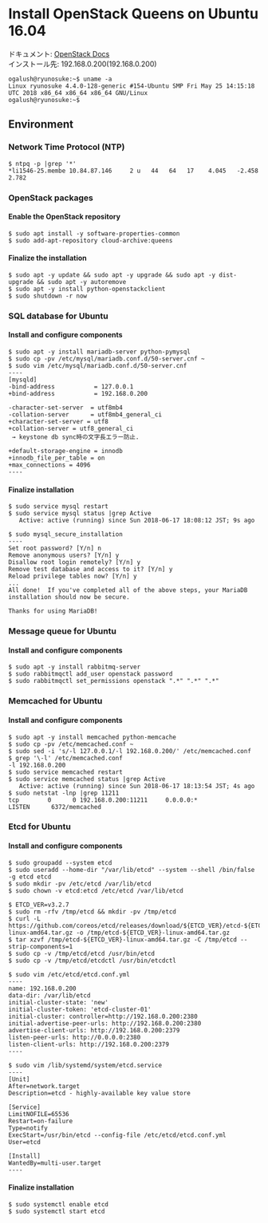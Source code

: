 # Install OpenStack Queens on Ubuntu 16.04
ドキュメント: [OpenStack Docs](https://docs.openstack.org/install-guide/openstack-services.html)  
インストール先: 192.168.0.200(192.168.0.200)  
```
ogalush@ryunosuke:~$ uname -a
Linux ryunosuke 4.4.0-128-generic #154-Ubuntu SMP Fri May 25 14:15:18 UTC 2018 x86_64 x86_64 x86_64 GNU/Linux
ogalush@ryunosuke:~$
```

## Environment
### Network Time Protocol (NTP)
```
$ ntpq -p |grep '*'
*li1546-25.membe 10.84.87.146     2 u   44   64   17    4.045   -2.458   2.782
```

### OpenStack packages
#### Enable the OpenStack repository
```
$ sudo apt install -y software-properties-common
$ sudo add-apt-repository cloud-archive:queens
```

#### Finalize the installation
```
$ sudo apt -y update && sudo apt -y upgrade && sudo apt -y dist-upgrade && sudo apt -y autoremove
$ sudo apt -y install python-openstackclient
$ sudo shutdown -r now
```

### SQL database for Ubuntu
#### Install and configure components
```
$ sudo apt -y install mariadb-server python-pymysql
$ sudo cp -pv /etc/mysql/mariadb.conf.d/50-server.cnf ~
$ sudo vim /etc/mysql/mariadb.conf.d/50-server.cnf
----
[mysqld]
-bind-address           = 127.0.0.1
+bind-address           = 192.168.0.200

-character-set-server  = utf8mb4
-collation-server      = utf8mb4_general_ci
+character-set-server = utf8
+collation-server = utf8_general_ci
 → keystone db sync時の文字長エラー防止.

+default-storage-engine = innodb
+innodb_file_per_table = on
+max_connections = 4096
----
```

#### Finalize installation
```
$ sudo service mysql restart
$ sudo service mysql status |grep Active
   Active: active (running) since Sun 2018-06-17 18:08:12 JST; 9s ago

$ sudo mysql_secure_installation
----
Set root password? [Y/n] n
Remove anonymous users? [Y/n] y
Disallow root login remotely? [Y/n] y
Remove test database and access to it? [Y/n] y
Reload privilege tables now? [Y/n] y
...
All done!  If you've completed all of the above steps, your MariaDB
installation should now be secure.

Thanks for using MariaDB!
```

### Message queue for Ubuntu
#### Install and configure components
```
$ sudo apt -y install rabbitmq-server
$ sudo rabbitmqctl add_user openstack password
$ sudo rabbitmqctl set_permissions openstack ".*" ".*" ".*"
```

### Memcached for Ubuntu
#### Install and configure components
```
$ sudo apt -y install memcached python-memcache
$ sudo cp -pv /etc/memcached.conf ~
$ sudo sed -i 's/-l 127.0.0.1/-l 192.168.0.200/' /etc/memcached.conf
$ grep '\-l' /etc/memcached.conf 
-l 192.168.0.200
$ sudo service memcached restart
$ sudo service memcached status |grep Active
   Active: active (running) since Sun 2018-06-17 18:13:54 JST; 4s ago
$ sudo netstat -lnp |grep 11211
tcp        0      0 192.168.0.200:11211     0.0.0.0:*               LISTEN      6372/memcached
```

### Etcd for Ubuntu
#### Install and configure components
```
$ sudo groupadd --system etcd
$ sudo useradd --home-dir "/var/lib/etcd" --system --shell /bin/false -g etcd etcd
$ sudo mkdir -pv /etc/etcd /var/lib/etcd
$ sudo chown -v etcd:etcd /etc/etcd /var/lib/etcd

$ ETCD_VER=v3.2.7
$ sudo rm -rfv /tmp/etcd && mkdir -pv /tmp/etcd
$ curl -L https://github.com/coreos/etcd/releases/download/${ETCD_VER}/etcd-${ETCD_VER}-linux-amd64.tar.gz -o /tmp/etcd-${ETCD_VER}-linux-amd64.tar.gz
$ tar xzvf /tmp/etcd-${ETCD_VER}-linux-amd64.tar.gz -C /tmp/etcd --strip-components=1
$ sudo cp -v /tmp/etcd/etcd /usr/bin/etcd
$ sudo cp -v /tmp/etcd/etcdctl /usr/bin/etcdctl

$ sudo vim /etc/etcd/etcd.conf.yml
----
name: 192.168.0.200
data-dir: /var/lib/etcd
initial-cluster-state: 'new'
initial-cluster-token: 'etcd-cluster-01'
initial-cluster: controller=http://192.168.0.200:2380
initial-advertise-peer-urls: http://192.168.0.200:2380
advertise-client-urls: http://192.168.0.200:2379
listen-peer-urls: http://0.0.0.0:2380
listen-client-urls: http://192.168.0.200:2379
----

$ sudo vim /lib/systemd/system/etcd.service
----
[Unit]
After=network.target
Description=etcd - highly-available key value store

[Service]
LimitNOFILE=65536
Restart=on-failure
Type=notify
ExecStart=/usr/bin/etcd --config-file /etc/etcd/etcd.conf.yml
User=etcd

[Install]
WantedBy=multi-user.target
----
```

#### Finalize installation
```
$ sudo systemctl enable etcd
$ sudo systemctl start etcd
```
